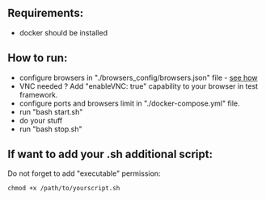 ## Requirements: 
- docker should be installed 

## How to run: 
- configure browsers in "./browsers_config/browsers.json" file - [see how](https://github.com/aerokube/selenoid/blob/master/docs/browsers-configuration-file.adoc)
- VNC needed ? Add "enableVNC: true" capability to your browser in test framework.
- configure ports and browsers limit in "./docker-compose.yml" file.
- run "bash start.sh"
- do your stuff 
- run "bash stop.sh"

## If want to add your .sh additional script: 
Do not forget to add "executable" permission:
```
chmod +x /path/to/yourscript.sh
```